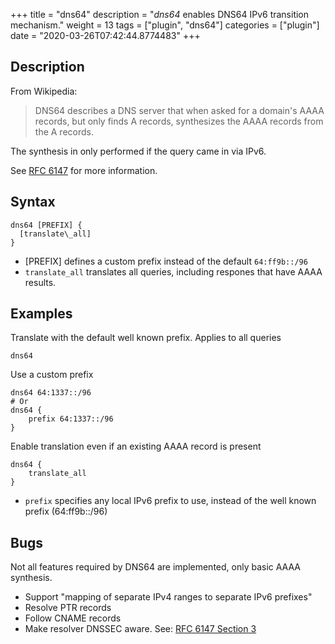 +++
title = "dns64"
description = "*dns64* enables DNS64 IPv6 transition mechanism."
weight = 13
tags = ["plugin", "dns64"]
categories = ["plugin"]
date = "2020-03-26T07:42:44.8774483"
+++

## Description

From Wikipedia:

> DNS64 describes a DNS server that when asked for a domain's AAAA records, but only finds
> A records, synthesizes the AAAA records from the A records.

The synthesis in only performed if the query came in via IPv6.

See [RFC 6147](https://tools.ietf.org/html/rfc6147) for more information.

## Syntax

~~~
dns64 [PREFIX] {
  [translate\_all]
}
~~~

* [PREFIX] defines a custom prefix instead of the default `64:ff9b::/96`
* `translate_all` translates all queries, including respones that have AAAA results.

## Examples

Translate with the default well known prefix. Applies to all queries

~~~
dns64
~~~

Use a custom prefix

~~~
dns64 64:1337::/96
# Or
dns64 {
    prefix 64:1337::/96
}
~~~

Enable translation even if an existing AAAA record is present

~~~
dns64 {
    translate_all
}
~~~

* `prefix` specifies any local IPv6 prefix to use, instead of the well known prefix (64:ff9b::/96)

## Bugs

Not all features required by DNS64 are implemented, only basic AAAA synthesis.

* Support "mapping of separate IPv4 ranges to separate IPv6 prefixes"
* Resolve PTR records
* Follow CNAME records
* Make resolver DNSSEC aware. See: [RFC 6147 Section 3](https://tools.ietf.org/html/rfc6147#section-3)
